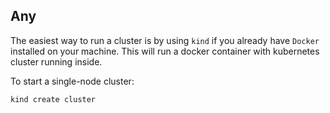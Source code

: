 ## Any

The easiest way to run a cluster is by using `kind` if you already have `Docker` installed on your machine. This will run a docker container with kubernetes cluster running inside.

To start a single-node cluster:

```bash
kind create cluster
```
